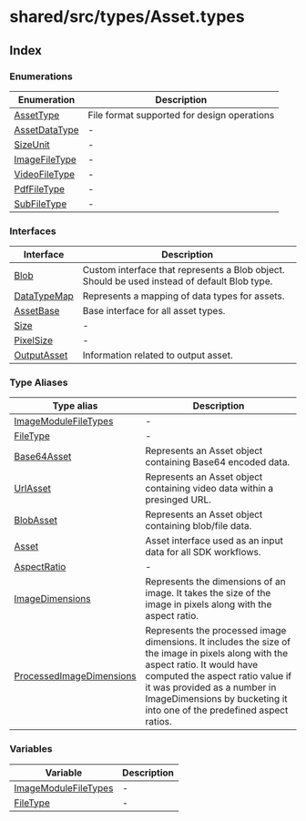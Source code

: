 # shared/src/types/Asset.types

## Index

### Enumerations

| Enumeration | Description |
| ------ | ------ |
| [AssetType](enumerations/asset-type.md) | File format supported for design operations |
| [AssetDataType](enumerations/asset-data-type.md) | - |
| [SizeUnit](enumerations/size-unit.md) | - |
| [ImageFileType](enumerations/image-file-type.md) | - |
| [VideoFileType](enumerations/video-file-type.md) | - |
| [PdfFileType](enumerations/pdf-file-type.md) | - |
| [SubFileType](enumerations/sub-file-type.md) | - |

### Interfaces

| Interface | Description |
| ------ | ------ |
| [Blob](interfaces/blob.md) | Custom interface that represents a Blob object. Should be used instead of default Blob type. |
| [DataTypeMap](interfaces/data-type-map.md) | Represents a mapping of data types for assets. |
| [AssetBase](interfaces/asset-base.md) | Base interface for all asset types. |
| [Size](interfaces/size.md) | - |
| [PixelSize](interfaces/pixel-size.md) | - |
| [OutputAsset](interfaces/output-asset.md) | Information related to output asset. |

### Type Aliases

| Type alias | Description |
| ------ | ------ |
| [ImageModuleFileTypes](type-aliases/image-module-file-types.md) | - |
| [FileType](type-aliases/file-type.md) | - |
| [Base64Asset](type-aliases/base64-asset.md) | Represents an Asset object containing Base64 encoded data. |
| [UrlAsset](type-aliases/url-asset.md) | Represents an Asset object containing video data within a presinged URL. |
| [BlobAsset](type-aliases/blob-asset.md) | Represents an Asset object containing blob/file data. |
| [Asset](type-aliases/asset.md) | Asset interface used as an input data for all SDK workflows. |
| [AspectRatio](type-aliases/aspect-ratio.md) | - |
| [ImageDimensions](type-aliases/image-dimensions.md) | Represents the dimensions of an image. It takes the size of the image in pixels along with the aspect ratio. |
| [ProcessedImageDimensions](type-aliases/processed-image-dimensions.md) | Represents the processed image dimensions. It includes the size of the image in pixels along with the aspect ratio. It would have computed the aspect ratio value if it was provided as a number in ImageDimensions by bucketing it into one of the predefined aspect ratios. |

### Variables

| Variable | Description |
| ------ | ------ |
| [ImageModuleFileTypes](variables/image-module-file-types.md) | - |
| [FileType](variables/file-type.md) | - |
